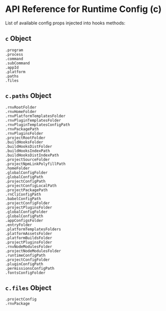 # API Reference for Runtime Config (c)

List of available config props injected into hooks methods:

## `c` Object

```
.program
.process
.command
.subCommand
.appId
.platform
.paths
.files
```

## `c.paths` Object

```
.rnvRootFolder
.rnvHomeFolder
.rnvPlatformTemplatesFolder
.rnvPluginTemplatesFolder
.rnvPluginTemplatesConfigPath
.rnvPackagePath
.rnvPluginsFolder
.projectRootFolder
.buildHooksFolder
.buildHooksDistFolder
.buildHooksIndexPath
.buildHooksDistIndexPath
.projectSourceFolder
.projectNpmLinkPolyfillPath
.homeFolder
.globalConfigFolder
.globalConfigPath
.projectConfigPath
.projectConfigLocalPath
.projectPackagePath
.rnCliConfigPath
.babelConfigPath
.projectConfigFolder
.projectPluginsFolder
.globalConfigFolder
.globalConfigPath
.appConfigsFolder
.entryFolder
.platformTemplatesFolders
.platformAssetsFolder
.platformBuildsFolder
.projectPluginsFolder
.rnvNodeModulesFolder
.projectNodeModulesFolder
.runtimeConfigPath
.projectConfigFolder
.pluginConfigPath
.permissionsConfigPath
.fontsConfigFolder
```

## `c.files` Object

```
.projectConfig
.rnvPackage
```
